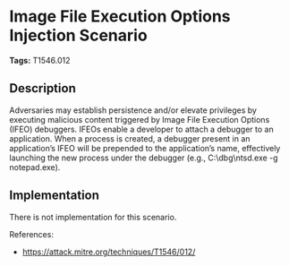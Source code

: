 # Image File Execution Options Injection Scenario

**Tags:** T1546.012

## Description

Adversaries may establish persistence and/or elevate privileges by executing malicious content triggered by Image File Execution Options (IFEO) debuggers. IFEOs enable a developer to attach a debugger to an application. When a process is created, a debugger present in an application’s IFEO will be prepended to the application’s name, effectively launching the new process under the debugger (e.g., C:\dbg\ntsd.exe -g notepad.exe). 

## Implementation

There is not implementation for this scenario.

References:

- https://attack.mitre.org/techniques/T1546/012/